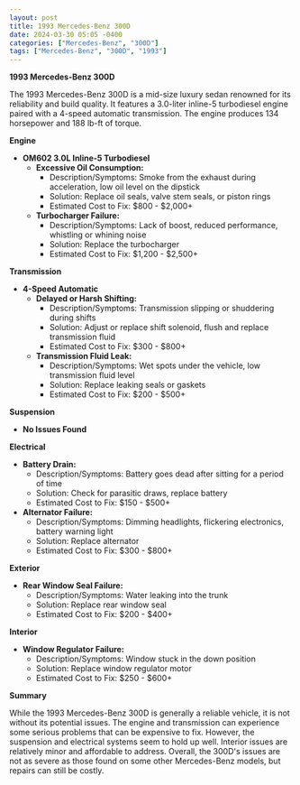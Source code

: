 ```yaml
---
layout: post
title: 1993 Mercedes-Benz 300D
date: 2024-03-30 05:05 -0400
categories: ["Mercedes-Benz", "300D"]
tags: ["Mercedes-Benz", "300D", "1993"]
---
```

**1993 Mercedes-Benz 300D**

The 1993 Mercedes-Benz 300D is a mid-size luxury sedan renowned for its reliability and build quality. It features a 3.0-liter inline-5 turbodiesel engine paired with a 4-speed automatic transmission. The engine produces 134 horsepower and 188 lb-ft of torque.

**Engine**

* **OM602 3.0L Inline-5 Turbodiesel**
    * **Excessive Oil Consumption:**
        * Description/Symptoms: Smoke from the exhaust during acceleration, low oil level on the dipstick
        * Solution: Replace oil seals, valve stem seals, or piston rings
        * Estimated Cost to Fix: $800 - $2,000+
    * **Turbocharger Failure:**
        * Description/Symptoms: Lack of boost, reduced performance, whistling or whining noise
        * Solution: Replace the turbocharger
        * Estimated Cost to Fix: $1,200 - $2,500+

**Transmission**

* **4-Speed Automatic**
    * **Delayed or Harsh Shifting:**
        * Description/Symptoms: Transmission slipping or shuddering during shifts
        * Solution: Adjust or replace shift solenoid, flush and replace transmission fluid
        * Estimated Cost to Fix: $300 - $800+
    * **Transmission Fluid Leak:**
        * Description/Symptoms: Wet spots under the vehicle, low transmission fluid level
        * Solution: Replace leaking seals or gaskets
        * Estimated Cost to Fix: $200 - $500+

**Suspension**

* **No Issues Found**

**Electrical**

* **Battery Drain:**
    * Description/Symptoms: Battery goes dead after sitting for a period of time
    * Solution: Check for parasitic draws, replace battery
    * Estimated Cost to Fix: $150 - $500+
* **Alternator Failure:**
    * Description/Symptoms: Dimming headlights, flickering electronics, battery warning light
    * Solution: Replace alternator
    * Estimated Cost to Fix: $300 - $800+

**Exterior**

* **Rear Window Seal Failure:**
    * Description/Symptoms: Water leaking into the trunk
    * Solution: Replace rear window seal
    * Estimated Cost to Fix: $200 - $400+

**Interior**

* **Window Regulator Failure:**
    * Description/Symptoms: Window stuck in the down position
    * Solution: Replace window regulator motor
    * Estimated Cost to Fix: $250 - $600+

**Summary**

While the 1993 Mercedes-Benz 300D is generally a reliable vehicle, it is not without its potential issues. The engine and transmission can experience some serious problems that can be expensive to fix. However, the suspension and electrical systems seem to hold up well. Interior issues are relatively minor and affordable to address. Overall, the 300D's issues are not as severe as those found on some other Mercedes-Benz models, but repairs can still be costly.

